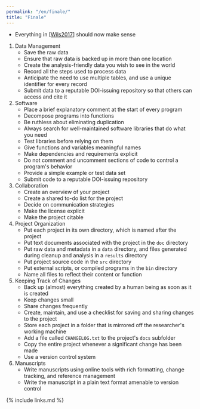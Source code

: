 ```yaml
---
permalink: "/en/finale/"
title: "Finale"
---
```


-   Everything in [[Wils2017](#CITE)] should now make sense

1.  Data Management
    -   Save the raw data
    -   Ensure that raw data is backed up in more than one location
    -   Create the analysis-friendly data you wish to see in the world
    -   Record all the steps used to process data
    -   Anticipate the need to use multiple tables, and use a unique identifier for every record
    -   Submit data to a reputable DOI-issuing repository so that others can access and cite it
1.  Software
    -   Place a brief explanatory comment at the start of every program
    -   Decompose programs into functions
    -   Be ruthless about eliminating duplication
    -   Always search for well-maintained software libraries that do what you need
    -   Test libraries before relying on them
    -   Give functions and variables meaningful names
    -   Make dependencies and requirements explicit
    -   Do not comment and uncomment sections of code to control a program's behavior
    -   Provide a simple example or test data set
    -   Submit code to a reputable DOI-issuing repository
1.  Collaboration
    -   Create an overview of your project
    -   Create a shared to-do list for the project
    -   Decide on communication strategies
    -   Make the license explicit
    -   Make the project citable
1.  Project Organization
    -   Put each project in its own directory, which is named after the project
    -   Put text documents associated with the project in the `doc` directory
    -   Put raw data and metadata in a `data` directory, and files generated during cleanup and analysis in a `results` directory
    -   Put project source code in the `src` directory
    -   Put external scripts, or compiled programs in the `bin` directory
    -   Name all files to reflect their content or function
1.  Keeping Track of Changes
    -   Back up (almost) everything created by a human being as soon as it is created
    -   Keep changes small
    -   Share changes frequently
    -   Create, maintain, and use a checklist for saving and sharing changes to the project
    -   Store each project in a folder that is mirrored off the researcher's working machine
    -   Add a file called `CHANGELOG.txt` to the project's `docs` subfolder
    -   Copy the entire project whenever a significant change has been made
    -   Use a version control system
1.  Manuscripts
    -   Write manuscripts using online tools with rich formatting, change tracking, and reference management
    -   Write the manuscript in a plain text format amenable to version control

{% include links.md %}

